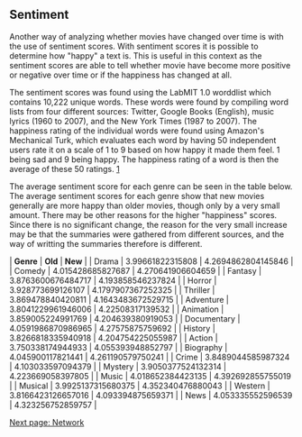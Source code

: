 
## Sentiment

Another way of analyzing whether movies have changed over time is with the use of sentiment scores. With sentiment scores it is possible to determine how "happy" a text is. This is useful in this context as the sentiment scores are able to tell whether movie have become more positive or negative over time or if the happiness has changed at all.   


The sentiment scores was found using the LabMIT 1.0 worddlist which contains 10,222 unique words. These words were found by compiling word lists from four different sources: Twitter, Google Books (English), music lyrics (1960 to 2007), and the New York Times (1987 to 2007). The happiness rating of the individual words were found using Amazon's Mechanical Turk, which evaluates each word by having 50 independent users rate it on a scale of 1 to 9 based on how happy it made them feel. 1 being sad and 9 being happy. The happiness rating of a word is then the average of these 50 ratings. [1](https://journals.plos.org/plosone/article?id=10.1371/journal.pone.0026752)

The average sentiment score for each genre can be seen in the table below. The average sentiment scores for each genre show that new movies generally are more happy than older movies, though only by a very small amount. There may be other reasons for the higher "happiness" scores. Since there is no significant change, the reason for the very small increase may be that the summaries were gathered from different sources, and the way of writting the summaries therefore is different.

| **Genre** | **Old** | **New** |
| Drama | 3.99661822315808 | 4.2694862804145846 |
| Comedy | 4.015428685827687 | 4.270641906604659 |
| Fantasy | 3.8763600676484717 | 4.193858546237824 |
| Horror | 3.928773699126107 | 4.1797907367252325 |
| Thriller | 3.869478840420811 | 4.1643483672529715 |
| Adventure | 3.8041229961946006 | 4.22508317139532 |
| Animation | 3.859005224991769 | 4.204639380919053 |
| Documentary | 4.0591986870986965 | 4.27575875759692 |
| History | 3.8266818335940918 | 4.204754225055987 |
| Action | 3.750338174944933 | 4.055393948852797 |
| Biography | 4.045900117821441 | 4.261190579750241 |
| Crime | 3.8489044585987324 | 4.103033597094379 |
| Mystery | 3.9050377524132314 | 4.223669058397805 |
| Music | 4.018652384423135 | 4.392692855755019 |
| Musical | 3.9925137315680375 | 4.352340476880043 |
| Western | 3.8166423126657016 | 4.093394875659371 |
| News | 4.053335552596539 | 4.323256752859757 |

[Next page: Network](network.md)
